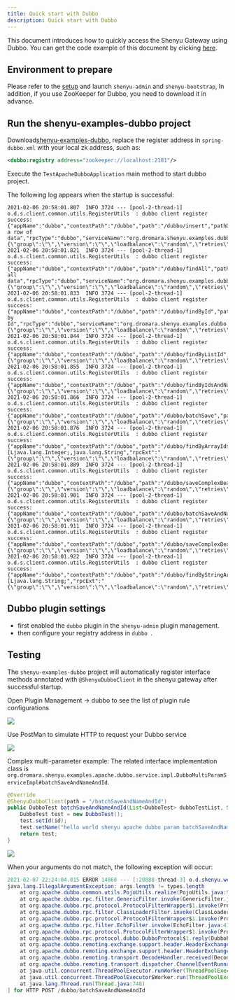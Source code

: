 ```yaml
---
title: Quick start with Dubbo
description: Quick start with Dubbo
---
```


This document introduces how to quickly access the Shenyu Gateway using Dubbo. You can get the code example of this document by clicking [here](https://github.com/dromara/shenyu/tree/master/shenyu-examples/shenyu-examples-dubbo).

## Environment to prepare

Please refer to the [setup](../shenyu-set-up) and launch `shenyu-admin` and `shenyu-bootstrap`, In addition, if you use ZooKeeper for Dubbo, you need to download it in advance.

## Run the shenyu-examples-dubbo project

Download[shenyu-examples-dubbo](https://github.com/dromara/shenyu/tree/master/shenyu-examples/shenyu-examples-dubbo), replace the register address in `spring-dubbo.xml` with your local zk address, such as:
```xml
<dubbo:registry address="zookeeper://localhost:2181"/>
```
Execute the `TestApacheDubboApplication` main method to start dubbo project.

The following log appears when the startup is successful:
```shell
2021-02-06 20:58:01.807  INFO 3724 --- [pool-2-thread-1] o.d.s.client.common.utils.RegisterUtils  : dubbo client register success: {"appName":"dubbo","contextPath":"/dubbo","path":"/dubbo/insert","pathDesc":"Insert a row of data","rpcType":"dubbo","serviceName":"org.dromara.shenyu.examples.dubbo.api.service.DubboTestService","methodName":"insert","ruleName":"/dubbo/insert","parameterTypes":"org.dromara.shenyu.examples.dubbo.api.entity.DubboTest","rpcExt":"{\"group\":\"\",\"version\":\"\",\"loadbalance\":\"random\",\"retries\":2,\"timeout\":10000,\"url\":\"\"}","enabled":true} 
2021-02-06 20:58:01.821  INFO 3724 --- [pool-2-thread-1] o.d.s.client.common.utils.RegisterUtils  : dubbo client register success: {"appName":"dubbo","contextPath":"/dubbo","path":"/dubbo/findAll","pathDesc":"Get all data","rpcType":"dubbo","serviceName":"org.dromara.shenyu.examples.dubbo.api.service.DubboTestService","methodName":"findAll","ruleName":"/dubbo/findAll","parameterTypes":"","rpcExt":"{\"group\":\"\",\"version\":\"\",\"loadbalance\":\"random\",\"retries\":2,\"timeout\":10000,\"url\":\"\"}","enabled":true} 
2021-02-06 20:58:01.833  INFO 3724 --- [pool-2-thread-1] o.d.s.client.common.utils.RegisterUtils  : dubbo client register success: {"appName":"dubbo","contextPath":"/dubbo","path":"/dubbo/findById","pathDesc":"Query by Id","rpcType":"dubbo","serviceName":"org.dromara.shenyu.examples.dubbo.api.service.DubboTestService","methodName":"findById","ruleName":"/dubbo/findById","parameterTypes":"java.lang.String","rpcExt":"{\"group\":\"\",\"version\":\"\",\"loadbalance\":\"random\",\"retries\":2,\"timeout\":10000,\"url\":\"\"}","enabled":true} 
2021-02-06 20:58:01.844  INFO 3724 --- [pool-2-thread-1] o.d.s.client.common.utils.RegisterUtils  : dubbo client register success: {"appName":"dubbo","contextPath":"/dubbo","path":"/dubbo/findByListId","pathDesc":"","rpcType":"dubbo","serviceName":"org.dromara.shenyu.examples.dubbo.api.service.DubboMultiParamService","methodName":"findByListId","ruleName":"/dubbo/findByListId","parameterTypes":"java.util.List","rpcExt":"{\"group\":\"\",\"version\":\"\",\"loadbalance\":\"random\",\"retries\":2,\"timeout\":10000,\"url\":\"\"}","enabled":true} 
2021-02-06 20:58:01.855  INFO 3724 --- [pool-2-thread-1] o.d.s.client.common.utils.RegisterUtils  : dubbo client register success: {"appName":"dubbo","contextPath":"/dubbo","path":"/dubbo/findByIdsAndName","pathDesc":"","rpcType":"dubbo","serviceName":"org.dromara.shenyu.examples.dubbo.api.service.DubboMultiParamService","methodName":"findByIdsAndName","ruleName":"/dubbo/findByIdsAndName","parameterTypes":"java.util.List,java.lang.String","rpcExt":"{\"group\":\"\",\"version\":\"\",\"loadbalance\":\"random\",\"retries\":2,\"timeout\":10000,\"url\":\"\"}","enabled":true} 
2021-02-06 20:58:01.866  INFO 3724 --- [pool-2-thread-1] o.d.s.client.common.utils.RegisterUtils  : dubbo client register success: {"appName":"dubbo","contextPath":"/dubbo","path":"/dubbo/batchSave","pathDesc":"","rpcType":"dubbo","serviceName":"org.dromara.shenyu.examples.dubbo.api.service.DubboMultiParamService","methodName":"batchSave","ruleName":"/dubbo/batchSave","parameterTypes":"java.util.List","rpcExt":"{\"group\":\"\",\"version\":\"\",\"loadbalance\":\"random\",\"retries\":2,\"timeout\":10000,\"url\":\"\"}","enabled":true} 
2021-02-06 20:58:01.876  INFO 3724 --- [pool-2-thread-1] o.d.s.client.common.utils.RegisterUtils  : dubbo client register success: {"appName":"dubbo","contextPath":"/dubbo","path":"/dubbo/findByArrayIdsAndName","pathDesc":"","rpcType":"dubbo","serviceName":"org.dromara.shenyu.examples.dubbo.api.service.DubboMultiParamService","methodName":"findByArrayIdsAndName","ruleName":"/dubbo/findByArrayIdsAndName","parameterTypes":"[Ljava.lang.Integer;,java.lang.String","rpcExt":"{\"group\":\"\",\"version\":\"\",\"loadbalance\":\"random\",\"retries\":2,\"timeout\":10000,\"url\":\"\"}","enabled":true} 
2021-02-06 20:58:01.889  INFO 3724 --- [pool-2-thread-1] o.d.s.client.common.utils.RegisterUtils  : dubbo client register success: {"appName":"dubbo","contextPath":"/dubbo","path":"/dubbo/saveComplexBeanTestAndName","pathDesc":"","rpcType":"dubbo","serviceName":"org.dromara.shenyu.examples.dubbo.api.service.DubboMultiParamService","methodName":"saveComplexBeanTestAndName","ruleName":"/dubbo/saveComplexBeanTestAndName","parameterTypes":"org.dromara.shenyu.examples.dubbo.api.entity.ComplexBeanTest,java.lang.String","rpcExt":"{\"group\":\"\",\"version\":\"\",\"loadbalance\":\"random\",\"retries\":2,\"timeout\":10000,\"url\":\"\"}","enabled":true} 
2021-02-06 20:58:01.901  INFO 3724 --- [pool-2-thread-1] o.d.s.client.common.utils.RegisterUtils  : dubbo client register success: {"appName":"dubbo","contextPath":"/dubbo","path":"/dubbo/batchSaveAndNameAndId","pathDesc":"","rpcType":"dubbo","serviceName":"org.dromara.shenyu.examples.dubbo.api.service.DubboMultiParamService","methodName":"batchSaveAndNameAndId","ruleName":"/dubbo/batchSaveAndNameAndId","parameterTypes":"java.util.List,java.lang.String,java.lang.String","rpcExt":"{\"group\":\"\",\"version\":\"\",\"loadbalance\":\"random\",\"retries\":2,\"timeout\":10000,\"url\":\"\"}","enabled":true} 
2021-02-06 20:58:01.911  INFO 3724 --- [pool-2-thread-1] o.d.s.client.common.utils.RegisterUtils  : dubbo client register success: {"appName":"dubbo","contextPath":"/dubbo","path":"/dubbo/saveComplexBeanTest","pathDesc":"","rpcType":"dubbo","serviceName":"org.dromara.shenyu.examples.dubbo.api.service.DubboMultiParamService","methodName":"saveComplexBeanTest","ruleName":"/dubbo/saveComplexBeanTest","parameterTypes":"org.dromara.shenyu.examples.dubbo.api.entity.ComplexBeanTest","rpcExt":"{\"group\":\"\",\"version\":\"\",\"loadbalance\":\"random\",\"retries\":2,\"timeout\":10000,\"url\":\"\"}","enabled":true} 
2021-02-06 20:58:01.922  INFO 3724 --- [pool-2-thread-1] o.d.s.client.common.utils.RegisterUtils  : dubbo client register success: {"appName":"dubbo","contextPath":"/dubbo","path":"/dubbo/findByStringArray","pathDesc":"","rpcType":"dubbo","serviceName":"org.dromara.shenyu.examples.dubbo.api.service.DubboMultiParamService","methodName":"findByStringArray","ruleName":"/dubbo/findByStringArray","parameterTypes":"[Ljava.lang.String;","rpcExt":"{\"group\":\"\",\"version\":\"\",\"loadbalance\":\"random\",\"retries\":2,\"timeout\":10000,\"url\":\"\"}","enabled":true} 
```

## Dubbo plugin settings

* first enabled the `dubbo` plugin in the `shenyu-admin` plugin management.
* then configure your registry address in `dubbo `.

## Testing

The `shenyu-examples-dubbo` project will automatically register interface methods annotated with `@ShenyuDubboClient` in the shenyu gateway after successful startup.

Open Plugin Management -> dubbo to see the list of plugin rule configurations

![](/img/soul/quick-start/dubbo/rule-list.jpg)

Use PostMan to simulate HTTP to request your Dubbo service

![](/img/soul/quick-start/dubbo/postman-findbyid.jpg)

Complex multi-parameter example: The related interface implementation class is `org.dromara.shenyu.examples.apache.dubbo.service.impl.DubboMultiParamServiceImpl#batchSaveAndNameAndId`.
```java
@Override
@ShenyuDubboClient(path = "/batchSaveAndNameAndId")
public DubboTest batchSaveAndNameAndId(List<DubboTest> dubboTestList, String id, String name) {
    DubboTest test = new DubboTest();
    test.setId(id);
    test.setName("hello world shenyu apache dubbo param batchSaveAndNameAndId :" + name + ":" + dubboTestList.stream().map(DubboTest::getName).collect(Collectors.joining("-")));
    return test;
}
```
![](/img/soul/quick-start/dubbo/postman-multiparams.jpg)

When your arguments do not match, the following exception will occur:
```java
2021-02-07 22:24:04.015 ERROR 14860 --- [:20888-thread-3] o.d.shenyu.web.handler.GlobalErrorHandler  : [e47b2a2a] Resolved [ShenyuException: org.apache.dubbo.remoting.RemotingException: java.lang.IllegalArgumentException: args.length != types.length
java.lang.IllegalArgumentException: args.length != types.length
	at org.apache.dubbo.common.utils.PojoUtils.realize(PojoUtils.java:91)
	at org.apache.dubbo.rpc.filter.GenericFilter.invoke(GenericFilter.java:82)
	at org.apache.dubbo.rpc.protocol.ProtocolFilterWrapper$1.invoke(ProtocolFilterWrapper.java:81)
	at org.apache.dubbo.rpc.filter.ClassLoaderFilter.invoke(ClassLoaderFilter.java:38)
	at org.apache.dubbo.rpc.protocol.ProtocolFilterWrapper$1.invoke(ProtocolFilterWrapper.java:81)
	at org.apache.dubbo.rpc.filter.EchoFilter.invoke(EchoFilter.java:41)
	at org.apache.dubbo.rpc.protocol.ProtocolFilterWrapper$1.invoke(ProtocolFilterWrapper.java:81)
	at org.apache.dubbo.rpc.protocol.dubbo.DubboProtocol$1.reply(DubboProtocol.java:150)
	at org.apache.dubbo.remoting.exchange.support.header.HeaderExchangeHandler.handleRequest(HeaderExchangeHandler.java:100)
	at org.apache.dubbo.remoting.exchange.support.header.HeaderExchangeHandler.received(HeaderExchangeHandler.java:175)
	at org.apache.dubbo.remoting.transport.DecodeHandler.received(DecodeHandler.java:51)
	at org.apache.dubbo.remoting.transport.dispatcher.ChannelEventRunnable.run(ChannelEventRunnable.java:57)
	at java.util.concurrent.ThreadPoolExecutor.runWorker(ThreadPoolExecutor.java:1149)
	at java.util.concurrent.ThreadPoolExecutor$Worker.run(ThreadPoolExecutor.java:624)
	at java.lang.Thread.run(Thread.java:748)
] for HTTP POST /dubbo/batchSaveAndNameAndId
```
